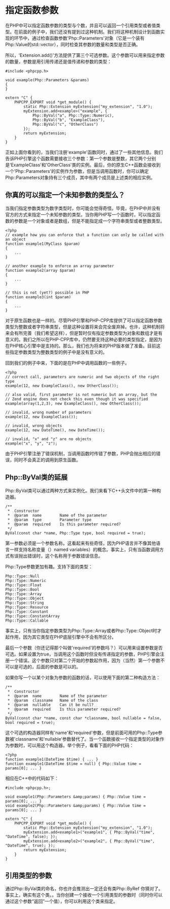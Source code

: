 # 指定函数参数
在PHP中可以指定函数参数的类型与个数，并且可以返回一个引用类型或者值类型。在前面的例子中，我们还没有提到过这种机制。我们将这种机制设计到函数实现的环节中，通过检查函数参数'Php::Parameters'对象（它是一个装有Php::Value的std::vector），同时检查其参数的数量和类型是否正确。

所以，‘Extension.add()'方法提供了第三个可选参数。这个参数可以用来指定参数的数量，参数是用引用传递还是值传递和参数的类型：

```
#include <phpcpp.h>

void example(Php::Parameters &params)
{
}

extern "C" {
    PHPCPP_EXPORT void *get_module() {
        static Php::Extension myExtension("my_extension", "1.0");
        myExtension.add<example>("example", {
            Php::ByVal("a", Php::Type::Numeric),
            Php::ByVal("b", "ExampleClass"),
            Php::ByVal("c", "OtherClass")
        });
        return myExtension;
    }
}
```

正如上面你看到的，当我们注册'example'函数同时，通过了一些其他信息。我们告诉PHP引擎这个函数需要接收三个参数：第一个参数是整数，其它两个分别是‘ExampleClass'和'OtherClass'类的实例。最后，你的原生C++函数会接收到一个’Php::Parameters'的实例作为参数，但是当调用函数时，你可以确定Php::Parameters对象持有三个成员，其中有两个成员是上述类的相应实例。

## 你真的可以指定一个未知参数的类型么？
当我们指定参数类型为数字类型时，你可能会觉得奇怪。毕竟，在PHP中并没有官方的方式来指定一个未知参数的类型。当你用PHP写一个函数时，可以指定函数的参数是一个对象或者是数组，但是不能指定成一个字符串类型或者整数类型。

```
<?php
// example how you can enforce that a function can only be called with an object
function example1(MyClass $param)
{
    ...
}

// another example to enforce an array parameter
function example2(array $param)
{
    ...
}

// this is not (yet?) possible in PHP
function example3(int $param)
{
    ...
}
```

对于原生函数也是一样的。尽管PHP引擎和PHP-CPP库提供了可以指定函数参数类型为整数或者字符串类型，但是这种设置将来会完全废弃掉。也许，这种机制将来会有所完善（我们希望这样），但是暂时仅有指定参数类型为对象和数组才是有意义的。我们之所以在PHP-CPP库中，仍然要支持这种必要的类型指定，是因为在PHP核心引擎中是支持的。那么，我们也为将来的PHP版本做了准备。目前这些指定参数类型为整数类型的例子中是没有意义的。

回到我们的例子中来，下面的是在PHP中调用函数的一些例子。
```
<?php
// correct call, parameters are numeric and two objects of the right type
example(12, new ExampleClass(), new OtherClass());

// also valid, first parameter is not numeric but an array, but the
// Zend engine does not check this even though it was specified
example(array(1,2,3), new ExampleClass(), new OtherClass());

// invalid, wrong number of parameters
example(12, new ExampleClass());

// invalid, wrong objects
example(12, new DateTime(), new DateTime());

// invalid, "x" and "z" are no objects
example("x", "y", "z");
```

由于PHP引擎注册了错误机制，当调用函数时传错了参数，PHP会抛出相应的错误，同时不会真正的调用到原生函数。

## Php::ByVal类的延展
Php::ByVal类可以通过两种方式来实例化。我们来看下C++头文件中的第一种构造器。

```
/**
 *  Constructor
 *  @param  name        Name of the parameter
 *  @param  type        Parameter type
 *  @param  required    Is this parameter required?
 */
ByVal(const char *name, Php::Type type, bool required = true);
```

第一参数必须是一个参数名称。这看起来有些奇怪，因为PHP语言并不像其他语言一样支持名称变量（）named variables）的概念。事实上，只有当函数调用方式有误抛出错误时，这个名称用于参数错误信息。

Php::Type参数更加有趣。支持下面的类型：

```
Php::Type::Null
Php::Type::Numeric
Php::Type::Float
Php::Type::Bool
Php::Type::Array
Php::Type::Object
Php::Type::String
Php::Type::Resource
Php::Type::Constant
Php::Type::ConstantArray
Php::Type::Callable
```

事实上，只有当你指定参数类型为Php::Type::Array或者Php::Type::Object时才起作用，因为其它类型在PHP底层引擎中不会有所区分。

最后一个参数（你还记得那个叫做'required'的参数吗？）可以用来设置参数是否可选。如果设置为true，当调用这个函数时但没有传递指定的参数，PHP引擎会注册一个错误。这个参数只对第二个开始的参数起作用，因为（当然）第一个参数不可以是可选的，后面的参数是可以的。

如果你写一个以某个对象为参数的函数的话，可以使用下面的第二种构造方法：

```
/**
 *  Constructor
 *  @param  name        Name of the parameter
 *  @param  classname   Name of the class
 *  @param  nullable    Can it be null?
 *  @param  required    Is this parameter required?
 */
ByVal(const char *name, const char *classname, bool nullable = false, bool required = true);
```

这个可选的构造器同样有'name'和'required'参数，但是前面可用的Php::Type参数被'classname'和'nullable'参数替代了。当一个函数接收一个指定类型的对象作为参数时，可以用这个构造器。举个例子，看看下面的PHP代码：

```
<?php
function example1(DateTime $time) { ... }
function example1(DateTime $time = null) { Php::Value time = params[0]; ... }
```

相应在C++中的代码如下：

```
#include <phpcpp.h>;

void example1(Php::Parameters &amp;params) { Php::Value time = params[0]; ... }
void example2(Php::Parameters &amp;params) { Php::Value time = params[0]; ... }

extern "C" {
    PHPCPP_EXPORT void *get_module() {
        static Php::Extension myExtension("my_extension", "1.0");
        myExtension.add<example1>("example1", { Php::ByVal("time", "DateTime", false); });
        myExtension.add<example2>("example2", { Php::ByVal("time", "DateTime", true); });
        return myExtension;
    }
}
```

## 引用类型的参数
通过Php::ByVal类的命名，你也许会推测出一定还会有类Php::ByRef 你猜对了。事实上，确实有这个类。。当你创建一个接收一个引用类型的参数时（同时你可以通过这个参数“返回”一个值），你可以利用这个类来指定。

